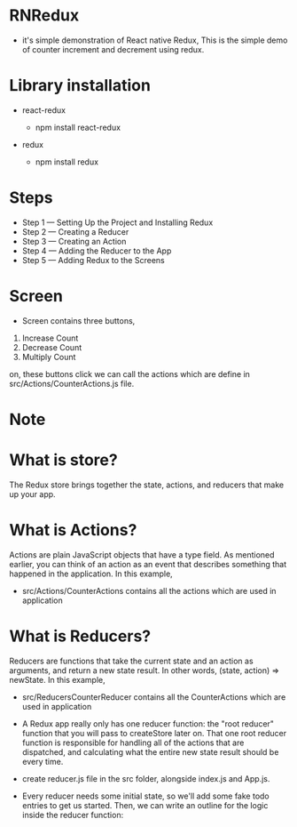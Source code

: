 # RNRedux

- it's simple demonstration of React native Redux, This is the simple demo of counter increment and decrement using redux.

# Library installation

- react-redux
    - npm install react-redux 

- redux
    - npm install redux 

# Steps
- Step 1 — Setting Up the Project and Installing Redux
- Step 2 — Creating a Reducer
- Step 3 — Creating an Action
- Step 4 — Adding the Reducer to the App
- Step 5 — Adding Redux to the Screens


# Screen
- Screen contains three buttons,
1. Increase Count
2. Decrease Count
3. Multiply Count
 
on, these buttons click we can call the actions which are define in src/Actions/CounterActions.js file.

# Note
# What is store?
The Redux store brings together the state, actions, and reducers that make up your app.

# What is Actions?
Actions are plain JavaScript objects that have a type field. As mentioned earlier, you can think of an action as an event that describes something that happened in the application.
In this example, 
- src/Actions/CounterActions contains all the actions which are used in application

# What is Reducers?
Reducers are functions that take the current state and an action as arguments, and return a new state result. In other words, 
(state, action) => newState.
In this example, 
- src/ReducersCounterReducer contains all the CounterActions which are used in application 

- A Redux app really only has one reducer function: the "root reducer" function that you will pass to createStore later on. That one root reducer function is responsible for handling all of the actions that are dispatched, and calculating what the entire new state result should be every time.

- create reducer.js file in the src folder, alongside index.js and App.js.

- Every reducer needs some initial state, so we'll add some fake todo entries to get us started. Then, we can write an outline for the logic inside the reducer function:

